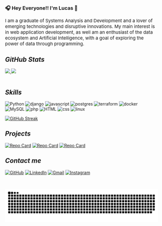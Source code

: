 ### 🎧 Hey Everyone!! I'm Lucas 🎸
<p style="font-size: 15px"> I am a graduate of Systems Analysis and Development and a lover of emerging technologies and disruptive innovations. My main interest is in web application development, as well am an enthusiast of the data ecosystem and Artificial Intelligence, with a goal of exploring the power of data through programming.</p>

<!-- ## Minhas Contribuições -->

## ***GitHub Stats***
<div>
  <a href="https://github.com/luk3mn">
    <img height="180em" src="https://github-readme-stats.vercel.app/api?username=luk3mn&show_icons=true&theme=dracula&include_all_commits=true&count_private=false"/>
    <img height="180em" src="https://github-readme-stats.vercel.app/api/top-langs/?username=luk3mn&layout=compact&langs_count=6&theme=dracula"/>
  </a>
</div><br>

## ***Skills***
![Python](https://img.shields.io/badge/python-%23000?style=for-the-badge&logo=python&color=%23000)
![django](https://img.shields.io/badge/django-%23000?style=for-the-badge&logo=django&color=%23000)
![javascript](https://img.shields.io/badge/javascript-%23000?style=for-the-badge&logo=javascript&color=%23000)
![postgres](https://img.shields.io/badge/postgresql-%23000?style=for-the-badge&logo=postgresql)
![terraform](https://img.shields.io/badge/terraform-%23000?style=for-the-badge&logo=terraform)
![docker](https://img.shields.io/badge/docker-%23000?style=for-the-badge&logo=docker)
![MySQL](https://img.shields.io/badge/MySQL-%23000?style=for-the-badge&logo=mysql)
![php](https://img.shields.io/badge/php-%23000?style=for-the-badge&logo=php)
![HTML](https://img.shields.io/badge/HTML-%23000?style=for-the-badge&logo=html5)
![css](https://img.shields.io/badge/css3-%23000?style=for-the-badge&logo=css3)
![linux](https://img.shields.io/badge/linux-%23000?style=for-the-badge&logo=linux)


[![GitHub Streak](https://streak-stats.demolab.com/?user=luk3mn&theme=radical&border=30A3DC&dates=FFF)](https://git.io/streak-stats)
<!--
[![GitHub Streak](https://streak-stats.demolab.com/?user=luk3mn&theme=radical&background=000&border=30A3DC&dates=FFF)](https://git.io/streak-stats)
-->
## ***Projects***
<!--[![Repo Card](https://github-readme-stats.vercel.app/api/pin/?username=anuraghazra&repo=github-readme-stats&cache_seconds=86400&theme=radical)](https://github.com/luk3mn/app_database_container)-->
[![Repo Card](https://github-readme-stats.vercel.app/api/pin/?username=luk3mn&repo=app_database_container&cache_seconds=86400&theme=radical)](https://github.com/luk3mn/app_database_container)
[![Repo Card](https://github-readme-stats.vercel.app/api/pin/?username=luk3mn&repo=shopping-list&cache_seconds=86400&theme=radical)](https://github.com/luk3mn/shopping-list)
[![Repo Card](https://github-readme-stats.vercel.app/api/pin/?username=luk3mn&repo=convenience&cache_seconds=86400&theme=radical)](https://github.com/luk3mn/convenience)

## ***Contact me***
[![GitHub](https://img.shields.io/badge/github-%23000?style=for-the-badge&logo=github&logoColor=fff)](https://github.com/luk3mn)
[![LinkedIn](https://img.shields.io/badge/-LinkedIn-%230077B5?style=for-the-badge&logo=linkedin&logoColor=white)](https://www.linkedin.com/in/lucas-nunes-324822135/)
[![Gmail](https://img.shields.io/badge/-Gmail-%23333?style=for-the-badge&logo=gmail&logoColor=white)](mailto:lucasnunes2030@gmail.com)
[![Instagram](https://img.shields.io/badge/-Instagram-%23E4405F?style=for-the-badge&logo=instagram&logoColor=white)](https://www.instagram.com/luk3mn/)

<div style="display: inline_block"><br>
<!--   <img align="center" alt="Python" height="50" width="50" src="https://cdn.jsdelivr.net/gh/devicons/devicon/icons/python/python-original.svg">
  <img align="center" alt="JavaScript" height="50" width="50" src="https://cdn.jsdelivr.net/gh/devicons/devicon/icons/javascript/javascript-plain.svg">
  <img align="center" alt="HTML" height="50" width="50" src="https://cdn.jsdelivr.net/gh/devicons/devicon/icons/html5/html5-plain-wordmark.svg">
  <img align="center" alt="CSS" height="50" width="50" src="https://cdn.jsdelivr.net/gh/devicons/devicon/icons/css3/css3-plain-wordmark.svg">
  <img align="center" alt="PHP" height="60" width="70" src="https://cdn.jsdelivr.net/gh/devicons/devicon/icons/php/php-plain.svg">
  <img align="center" alt="MySql" height="70" width="80" src="https://cdn.jsdelivr.net/gh/devicons/devicon/icons/mysql/mysql-original-wordmark.svg">
  <img align="center" alt="React-Native" height="50" width="50" src="https://cdn.jsdelivr.net/gh/devicons/devicon/icons/react/react-original.svg"> -->
  
  <!--<img align="right" alt="Luke-gif" src="https://magiagifs.com.br/wp-content/uploads/2019/08/gifs-anime5.gif">-->
</div>

![Snake animation](https://github.com/luk3mn/luk3mn/blob/output/github-contribution-grid-snake.svg)
